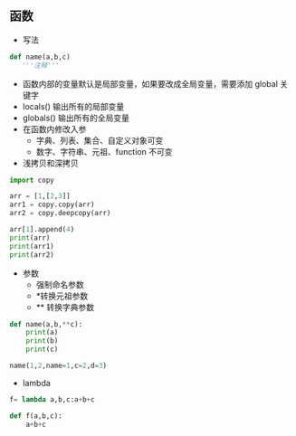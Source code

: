 ## 函数

- 写法

```python
def name(a,b,c)
   '''注释'''
```

- 函数内部的变量默认是局部变量，如果要改成全局变量，需要添加 global 关键字
- locals() 输出所有的局部变量
- globals() 输出所有的全局变量
- 在函数内修改入参
  - 字典、列表、集合、自定义对象可变
  - 数字、字符串、元祖、function 不可变
- 浅拷贝和深拷贝

```python
import copy

arr = [1,[2,3]]
arr1 = copy.copy(arr)
arr2 = copy.deepcopy(arr)

arr[1].append(4)
print(arr)
print(arr1)
print(arr2)
```

- 参数
  - 强制命名参数
  - \*转换元祖参数
  - \*\* 转换字典参数

```python
def name(a,b,**c):
    print(a)
    print(b)
    print(c)

name(1,2,name=1,c=2,d=3)
```

- lambda

```python
f= lambda a,b,c:a+b+c

def f(a,b,c):
    a+b+c
```
